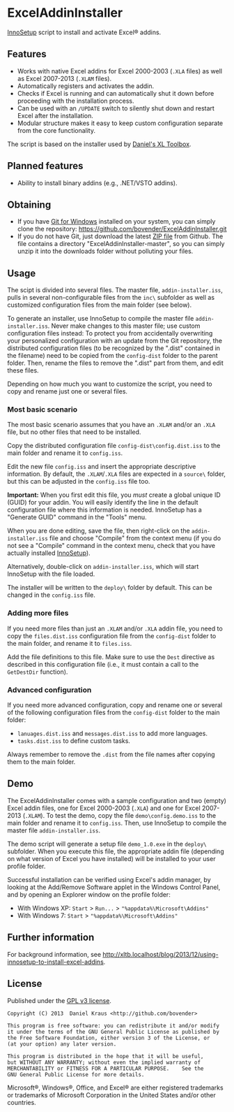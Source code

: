 ExcelAddinInstaller
===================

[InnoSetup][] script to install and activate Excel&reg; addins.

Features
--------

- Works with native Excel addins for Excel 2000-2003 (`.XLA` files) as well as
  Excel 2007-2013 (`.XLAM` files).
- Automatically registers and activates the addin.
- Checks if Excel is running and can automatically shut it down before
  proceeding with the installation process.
- Can be used with an `/UPDATE` switch to silently shut down and restart Excel
  after the installation.
- Modular structure makes it easy to keep custom configuration separate from
  the core functionality.

The script is based on the installer used by [Daniel's XL Toolbox][].


Planned features
----------------

- Ability to install binary addins (e.g., .NET/VSTO addins).


Obtaining
---------

- If you have [Git for Windows][] installed on your system, you can simply
  clone the repository: <https://github.com/bovender/ExcelAddinInstaller.git>
- If you do not have Git, just download the latest [ZIP file][] from
  Github. The file contains a directory "ExcelAddinInstaller-master",
  so you can simply unzip it into the downloads folder without
  polluting your files.


Usage
-----

The scipt is divided into several files. The master file,
`addin-installer.iss`, pulls in several non-configurable files from
the `inc\` subfolder as well as customized configuration files from
the main folder (see below).

To generate an installer, use InnoSetup to compile the master file
`addin-installer.iss`. Never make changes to this master file; use
custom configuration files instead: To protect you from accidentally
overwriting your personalized configuration with an update from the
Git repository, the distributed configuration files (to be recognized
by the ".dist" contained in the filename) need to be copied from the
`config-dist` folder to the parent folder. Then, rename the files to
remove the ".dist" part from them, and edit these files.

Depending on how much you want to customize the script, you need to
copy and rename just one or several files.


### Most basic scenario ###

The most basic scenario assumes that you have an `.XLAM` and/or an
`.XLA` file, but no other files that need to be installed.

Copy the distributed configuration file `config-dist\config.dist.iss`
to the main folder and rename it to `config.iss`.

Edit the new file `config.iss` and insert the appropriate descriptive
information. By default, the `.XLAM`/`.XLA` files are expected in a
`source\` folder, but this can be adjusted in the `config.iss` file
too.

__Important:__ When you first edit this file, you *must* create a
global unique ID (GUID) for your addin. You will easily identify the
line in the default configuration file where this information is
needed.  InnoSetup has a "Generate GUID" command in the "Tools" menu.

When you are done editing, save the file, then right-click on the
`addin-installer.iss` file and choose "Compile" from the context menu
(if you do not see a "Compile" command in the context menu, check that
you have actually installed [InnoSetup]).

Alternatively, double-click on `addin-installer.iss`, which will start
InnoSetup with the file loaded.

The installer will be written to the `deploy\` folder by default. This
can be changed in the `config.iss` file.


### Adding more files ###

If you need more files than just an `.XLAM` and/or `.XLA` addin file,
you need to copy the `files.dist.iss` configuration file from the
`config-dist` folder to the main folder, and rename it to `files.iss`.

Add the file definitions to this file. Make sure to use the `Dest`
directive as described in this configuration file (i.e., it must
contain a call to the `GetDestDir` function).


### Advanced configuration ###

If you need more advanced configuration, copy and rename one or
several of the following configuration files from the `config-dist`
folder to the main folder:
- `lanuages.dist.iss` and `messages.dist.iss` to add more languages.
- `tasks.dist.iss` to define custom tasks.

Always remember to remove the `.dist` from the file names after
copying them to the main folder.


Demo
----

The ExcelAddinInstaller comes with a sample configuration and two
(empty) Excel addin files, one for Excel 2000-2003 (`.XLA`) and one
for Excel 2007-2013 (`.XLAM`). To test the demo, copy the file
`demo\config.demo.iss` to the main folder and rename it to
`config.iss`. Then, use InnoSetup to compile the master file
`addin-installer.iss`.

The demo script will generate a setup file `demo_1.0.exe` in the
`deploy\` subfolder. When you execute this file, the appropriate addin
file (depending on what version of Excel you have installed) will be
installed to your user profile folder.

Successful installation can be verified using Excel's addin manager,
by looking at the Add/Remove Software applet in the Windows Control
Panel, and by opening an Explorer window on the profile folder:

- With Windows XP: `Start` > `Run...` >  `"%appdata%\Microsoft\Addins"`
- With Windows 7: `Start` > `"%appdata%\Microsoft\Addins"`


Further information
-------------------

For background information, see
<http://xltb.localhost/blog/2013/12/using-innosetup-to-install-excel-addins>.


License
-------

Published under the [GPL v3 license](LICENSE).

	Copyright (C) 2013  Daniel Kraus <http://github.com/bovender>

	This program is free software: you can redistribute it and/or modify
	it under the terms of the GNU General Public License as published by
	the Free Software Foundation, either version 3 of the License, or
	(at your option) any later version.

	This program is distributed in the hope that it will be useful,
	but WITHOUT ANY WARRANTY; without even the implied warranty of
	MERCHANTABILITY or FITNESS FOR A PARTICULAR PURPOSE.	See the
	GNU General Public License for more details.

Microsoft®, Windows®, Office, and Excel® are either registered
trademarks or trademarks of Microsoft Corporation in the United States
and/or other countries.


[InnoSetup]: http://www.jrsoftware.org/isinfo.php
[Daniel's XL Toolbox]: http://xltoolbox.sf.net
[ZIP file]: https://github.com/bovender/ExcelAddinInstaller/archive/master.zip
[Git for Windows]: http://git-scm.com/downloads

<!-- vim: set tw=70 ts=4 :-->
